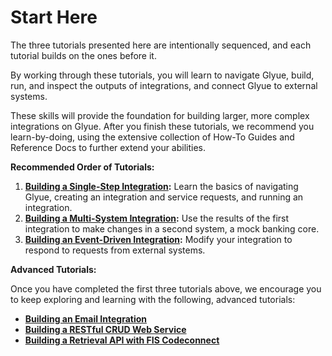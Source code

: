 # Start Here

The three tutorials presented here are intentionally sequenced, and each tutorial builds on the ones before it.&#x20;

By working through these tutorials, you will learn to navigate Glyue, build, run, and inspect the outputs of integrations, and connect Glyue to external systems.

These skills will provide the foundation for building larger, more complex integrations on Glyue. After you finish these tutorials, we recommend you learn-by-doing, using the extensive collection of How-To Guides and Reference Docs to further extend your abilities.

**Recommended Order of Tutorials:**

1. [**Building a Single-Step Integration**](building-a-single-step-integration/)**:** Learn the basics of navigating Glyue, creating an integration and service requests, and running an integration.
2. [**Building a Multi-System Integration**](building-a-multi-system-integration/)**:** Use the results of the first integration to make changes in a second system, a mock banking core.
3. [**Building an Event-Driven Integration**](building-an-event-driven-integration/)**:** Modify your integration to respond to requests from external systems.



**Advanced Tutorials:**

Once you have completed the first three tutorials above, we encourage you to keep exploring and learning with the following, advanced tutorials:

* [**Building an Email Integration**](building-an-email-integration/)
* [**Building a RESTful CRUD Web Service**](building-a-restful-crud-web-service/)
* [**Building a Retrieval API with FIS Codeconnect**](building-a-retrieval-api-against-fis-codeconnect/)
